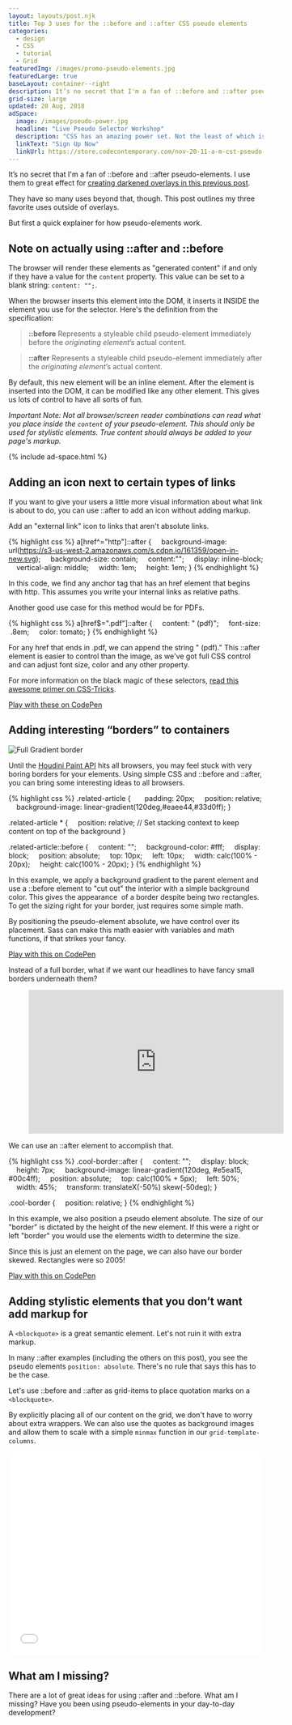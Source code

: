 ```yaml
---
layout: layouts/post.njk
title: Top 3 uses for the ::before and ::after CSS pseudo elements
categories:
  - design
  - CSS
  - tutorial
  - Grid
featuredImg: /images/promo-pseudo-elements.jpg
featuredLarge: true
baseLayout: container--right
description: It’s no secret that I'm a fan of ::before and ::after pseudo-elements. I use them to great effect for creating darkened overlays in this previous post. They have so many uses beyond that, though. Here are my top 3 uses for them in my every-day development process.
grid-size: large
updated: 20 Aug, 2018
adSpace: 
  image: /images/pseudo-power.jpg
  headline: "Live Pseudo Selector Workshop"
  description: "CSS has an amazing power set. Not the least of which is creating stylistic elements on the fly using Pseudo Elements (::after and ::before). We'll cover the basics of ::before and ::after and explore three different powerful design patterns utilizing them."
  linkText: "Sign Up Now"
  linkUrl: https://store.codecontemporary.com/nov-20-11-a-m-cst-pseudo-elements-basics-after-and-before
---
```


It’s no secret that I'm a fan of ::before and ::after pseudo-elements. I use them to great effect for [creating darkened overlays in this previous post](/blog/2018/04/30/how-to-css-after-elements-for-background-overlays/).

They have so many uses beyond that, though. This post outlines my three favorite uses outside of overlays.

But first a quick explainer for how pseudo-elements work.

## Note on actually using ::after and ::before

The browser will render these elements as "generated content" if and only if they have a value for the `content` property. This value can be set to a blank string: `content: "";`.

When the browser inserts this element into the DOM, it inserts it INSIDE the element you use for the selector. Here's the definition from the specification:

> **::before** Represents a styleable child pseudo-element immediately before the _originating element_’s actual content.

> **::after** Represents a styleable child pseudo-element immediately after the _originating element_’s actual content.

By default, this new element will be an inline element. After the element is inserted into the DOM, it can be modified like any other element. This gives us lots of control to have all sorts of fun.

_Important Note: Not all browser/screen reader combinations can read what you place inside the `content` of your pseudo-element. This should only be used for stylistic elements. True content should always be added to your page's markup._

{% include ad-space.html %}

## Adding an icon next to certain types of links

If you want to give your users a little more visual information about what link is about to do, you can use ::after to add an icon without adding markup.

Add an "external link" icon to links that aren't absolute links.

{% highlight css %}
a[href^="http"]::after {
    background-image: url(https://s3-us-west-2.amazonaws.com/s.cdpn.io/161359/open-in-new.svg);
    background-size: contain;
    content:"";
    display: inline-block;
    vertical-align: middle;
    width: 1em;
    height: 1em;
}
{% endhighlight %}

In this code, we find any anchor tag that has an href element that begins with http. This assumes you write your internal links as relative paths.

Another good use case for this method would be for PDFs.

{% highlight css %}
a[href$=".pdf"]::after {
    content: " (pdf)";
    font-size:  .8em;
    color: tomato;
}
{% endhighlight %}

For any href that ends in .pdf, we can append the string " (pdf)." This ::after element is easier to control than the image, as we've got full CSS control and can adjust font size, color and any other property.

For more information on the black magic of these selectors, [read this awesome primer on CSS-Tricks](https://css-tricks.com/attribute-selectors/).

[Play with these on CodePen](https://codepen.io/brob/pen/zLJRjQ?editors=1100)



## Adding interesting “borders” to containers

![Full Gradient border](/images/pseudo-element-full-border.png)

Until the [Houdini Paint API](https://developers.google.com/web/updates/2018/01/paintapi) hits all browsers, you may feel stuck with very boring borders for your elements. Using simple CSS and ::before and ::after, you can bring some interesting ideas to all browsers.

{% highlight css %}
.related-article {  
    padding: 20px;
    position: relative;
    background-image: linear-gradient(120deg,#eaee44,#33d0ff);
}

.related-article * {
    position: relative; // Set stacking context to keep content on top of the background
}

.related-article::before {
    content: "";
    background-color: #fff;
    display: block;
    position: absolute;
    top: 10px;
    left: 10px;
    width: calc(100% - 20px);
    height: calc(100% - 20px);
}
{% endhighlight %}

In this example, we apply a background gradient to the parent element and use a ::before element to "cut out" the interior with a simple background color. This gives the appearance  of a border despite being two rectangles. To get the sizing right for your border, just requires some simple math.

By positioning the pseudo-element absolute, we have control over its placement. Sass can make this math easier with variables and math functions, if that strikes your fancy.

[Play with this on CodePen](https://codepen.io/brob/pen/JBmKqN?editors=1100)


Instead of a full border, what if we want our headlines to have fancy small borders underneath them?

<figure style="position: relative;
    width: 100%;
    height: 0;
    padding-bottom: 56.25%; margin-bottom: 1rem;">
      <iframe width="560" height="315" style="
          position: absolute;
          top: 0;
          left: 0;
          width: 100%;
          height: 100%;" src="https://www.youtube.com/embed/_Vtvc0JIgQ8" frameborder="0" allow="autoplay; encrypted-media" allowfullscreen></iframe>
</figure>

We can use an ::after element to accomplish that.

{% highlight css %}
.cool-border::after {
    content: "";
    display: block;
    height: 7px;
    background-image: linear-gradient(120deg, #e5ea15, #00c4ff);
    position: absolute;
    top: calc(100% + 5px);
    left: 50%;
    width: 45%;
    transform: translateX(-50%) skew(-50deg);
}

.cool-border {
    position: relative;
}
{% endhighlight %}


In this example, we also position a pseudo element absolute. The size of our "border" is dictated by the height of the new element. If this were a right or left "border" you would use the elements width to determine the size.

Since this is just an element on the page, we can also have our border skewed. Rectangles were so 2005!

[Play with this on CodePen](https://codepen.io/brob/pen/jpawRd?editors=1100)


## Adding stylistic elements that you don’t want add markup for

A `<blockquote>` is a great semantic element. Let's not ruin it with extra markup.

In many ::after examples (including the others on this post), you see the pseudo elements `position: absolute`. There's no rule that says this has to be the case.

Let's use ::before and ::after as grid-items to place quotation marks on a `<blockquote>`.

By explicitly placing all of our content on the grid, we don't have to worry about extra wrappers. We can also use the quotes as background images and allow them to scale with a simple `minmax` function in our `grid-template-columns`.

<iframe height='400'  scrolling='no' title='Blockquote quotations with ::before and ::after elements' src='//codepen.io/brob/embed/QBZKVE/?height=413&theme-id=26704&default-tab=css,result&embed-version=2' frameborder='no' allowtransparency='true' allowfullscreen='true' style='width: 100%; grid-column: 2 / 7;'>See the Pen <a href='https://codepen.io/brob/pen/QBZKVE/'>Blockquote quotations with ::before and ::after elements</a> by Bryan Robinson (<a href='https://codepen.io/brob'>@brob</a>) on <a href='https://codepen.io'>CodePen</a>.
</iframe>

## What am I missing?

There are a lot of great ideas for using ::after and ::before. What am I missing? Have you been using pseudo-elements in your day-to-day development?